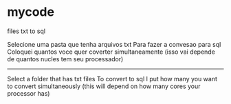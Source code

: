 # mycode
files txt to sql

Selecione uma pasta que tenha arquivos txt
Para fazer a convesao para sql
Coloquei quantos voce quer coverter simultaneamente
(isso vai depende de quantos nucles tem seu processador)

-------------------------------------------

Select a folder that has txt files
To convert to sql
I put how many you want to convert simultaneously
(this will depend on how many cores your processor has)
